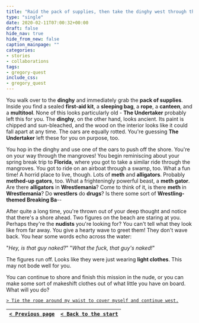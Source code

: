 ```yaml
---
title: "Raid the pack of supplies, then take the dinghy west through the mangroves."
type: "single"
date: 2020-02-11T07:00:32+00:00
draft: false
hide_nav: true
hide_from_new: false
caption_mainpage: ""
categories:
- stories
- collaborations
tags:
- gregory-quest
include_css:
- gregory_quest
---
```


You walk over to the **dinghy** and immediately grab the **pack of supplies**. Inside you find a sealed **first-aid kit**, a **sleeping bag**, a **rope**, a **canteen**, and a **multitool**. None of this looks particularly old - **The Undertaker** probably left this for you. The **dinghy**, on the other hand, looks ancient. Its paint is chipped and sun-bleached, and the wood on the interior looks like it could fall apart at any time. The oars are equally rotted. You're guessing **The Undertaker** left these for you on purpose, too.

You hop in the dinghy and use one of the oars to push off the shore. You're on your way through the mangroves! You begin reminiscing about your spring break trip to **Florida**, where you got to take a similar ride through the mangroves. You got to ride on an airboat through a swamp, too. What a fun time! A horrid place to live, though. Lots of **meth** and **alligators**. Probably **methed-up gators**, too. What a frighteningly powerful beast, a **meth gator**. Are there **alligators** in **Wrestlemania**? Come to think of it, is there **meth** in **Wrestlemania**? Do **wrestlers** do **drugs**? Is there some sort of **Wrestling-themed Breaking Ba**--

After quite a long time, you're thrown out of your deep thought and notice that there's a shore ahead. Two figures on the beach are staring at you. Perhaps they're the **nudists** you're looking for? You can't tell what they look like from far away. You give a hearty wave to greet them!
They don't wave back. You hear some words echo across the water:

"*Hey, is that guy naked?*" "*What the fuck, that guy's naked!*" 

The figures run off. Looks like they were just wearing **light clothes**. This may not bode well for you.

You can continue to shore and finish this mission in the nude, or you can make some sort of makeshift clothes out of what little you have on board. What will you do?

[``> Tie the rope around my waist to cover myself and continue west.``](../53)

|[``< Previous page``](../51)|[``< Back to the start``](../)|
|---|---|